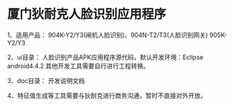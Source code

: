 # 厦门狄耐克人脸识别应用程序

1、适用产品：
   904K-Y2/Y3(闸机人脸识别)、904N-T2/T3(人脸识别网关)
   905K-Y2/Y3

2、ui目录：
   人脸识别产品APK应用程序源代码，默认开发环境：Eclipse android4.4.2
   其他开发工具需要自行进行工程转换。

3、doc目录：
   开发说明文档

4、特征值生成等工具需要与狄耐克进行商务沟通，暂时不直接对外开放。
